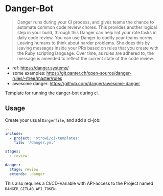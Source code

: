 # Danger-Bot

> Danger runs during your CI process, and gives teams the chance to automate common code review chores.
> This provides another logical step in your build, through this Danger can help lint your rote tasks in daily code review.
> You can use Danger to codify your teams norms. Leaving humans to think about harder problems.
> She does this by leaving messages inside your PRs based on rules that you create with the Ruby scripting language.
> Over time, as rules are adhered to, the message is amended to reflect the current state of the code review.

- ref: <https://danger.systems/>
- some examples: <https://git.panter.ch/open-source/danger-rules/-/tree/master/rules>
- awesome danger: <https://github.com/danger/awesome-danger>

Template for running the danger-bot during ci.

## Usage

Create your usual `Dangerfile`, and add a ci-job:

```yaml
---
include:
  - project: 'strowi/ci-templates'
    file: '/danger.yml'

stages:
  - review

danger:
  stage: review
  extends: .danger

```

This also requires a CI/CD-Variable with API-access to the Project  named `DANGER_GITLAB_API_TOKEN`.
